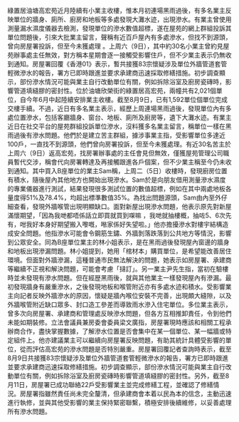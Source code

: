 綠置居油塘高宏苑近月陸續有小業主收樓，惟本月初連場黑雨過後，有多名業主反映單位的牆身、廁所、廚房和地板等多處發現大灘水迹，出現滲水。有業主曾使用測量漏水濕度儀器去檢測，發現單位的滲水數值超標，遂在屋苑的網上群組投訴其單位問題後，引來大批業主留言，聲稱有近百戶屋內有多處滲水，但找不到源頭，曾向房屋署投訴，但至今未獲處理 。上周六（9日），其中約30名小業主曾約見屋苑辦事處主任無效，對方稱本星期會逐一接觸受影響住戶，但不少業主表示仍無收到通知。房屋署回覆《香港01》表示，暫共接獲83宗懷疑涉及單位外牆管道套管輕微滲水的報告，署方已即時跟進並要求承建商迅速採取修繕措施。初步調查顯示，部份滲水情況可能與業主自行改動單位有關，例如拆除浴室及廚房瓷磚時，影響管道填縫膠的密封性。位於油塘欣榮街的綠置居高宏苑，兩幢共有2,021個單位，自今年6月中起陸續安排業主收樓。截至8月9日，已有1,592單位個單位完成交樓手續。不過，近日有多名業主表示，經歷上周連場黑雨過後，發現單位內有多處位置滲水，包括客廳牆身、窗台、地板、廁所及廚房等，遺下大灘水迹。有業主近日在社交平台的屋苑群組投訴單位滲水，沒料獲多名業主留言，稱單位一樣在黑雨過後有滲水問題。他們於是建立苦主群組，據涉事業主指，受影響單位多達近100戶，一直找不到源頭，他們曾向房署投訴，但至今未獲處理。有近30名苦主於上周六（9日）返高宏苑，找房署辦事處的主任會見但無效，僅獲屋苑管理公司職員暫代交涉，稱會代向房署轉達及再接觸跟進各戶個案，但不少業主稱至今仍未收到通知。其中買入B座單位的業主Sam稱，上周二（5日）收樓時，發現廚房位置有積水，隨後屋內其他地方也開始出現滲水。Sam於是向朋友借用測量滲水濕度的專業儀器進行測試，結果發現很多測試位置的數值超標，例如在其中兩處地板各量度得51%及78.4%，均超出標準數值35%。為找出問題源頭，Sam由內至外仔細查看，發現外牆喉管出現明顯缺口。面對新屋出現滲水問題，他表示原先對新屋滿懷期望，「因為我哋都唔係話立即買就買到㗎嘛 ，我哋就抽樓概，抽咗5、6次先有，咁我好本身好期望搬入嚟嘅，𠵱家係好失望啦。」他亦擔擾滲水對樓宇結構造成安全問題。他指滲水可能會令鋼筋生鏽、外牆剝落跌落到公共地方等情況，影響到公眾安全。同為B座單位業主的林小姐表示，是在黑雨過後發現屋內窗邊的牆身和地板出現滲漏問題。林小姐提到，她用「棺材本」購買單位，是希望能改善居住環境。但面對外牆滲漏，這種普通市民無法解決的問題，她表示如房屋署、承建商等繼續不正視和解決問題，可能會考慮「撻訂」。另一業主尹先生指，當初在驗樓時並未發現有滲水問題。但在經歴黑雨後，就與其他業主一樣發現屋內有滲漏。最初發現牆身有嚴重滲水，之後發現地板和喉管附近亦有多處水迹和積水。受影響業主向記者反映外牆滲水的原因，懷疑是牆內喉位安裝不完善，出現頗大縫隙，以及外牆喉管附近缺口眾多、封口造工參差而導致雨水滲入住宅單位。多位業主表示，曾多次向房屋署、承建商和管理處反映滲水問題，但各方互相推卸責任，令到他們未能如期裝修。立法會議員兼房委會委員梁文廣指，房屋署現時應該和相關工程承辦商合作，盡快掌握數據，了解滲水位置是否會集中在某一個單位、某一幅牆或特定組件上。他亦建議業主可以繼續向房屋署反映問題，有助其統計具體受影響的單位，從而評估高宏苑的滲水問題是否特別嚴重。房屋署回覆記者查詢時表示，截至8月9日共接獲83宗懷疑涉及單位外牆管道套管輕微滲水的報告，署方已即時跟進並要求承建商迅速採取修繕措施。初步調查顯示，部份滲水情況可能與業主自行改動單位有關，例如拆除浴室及廚房瓷磚時影響管道填縫膠的密封性。另外，截至8月11日，房屋署已成功聯絡22戶受影響業主並完成修繕工程，並確認了修繕情況。房屋署指雖然責任尚未完全釐清，但承建商會本着以民為本的信念，主動迅速進行執修，並與其他受影響的業主保持緊密聯繫，積極安排後續維修，以妥善處理所有滲水問題。